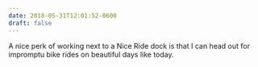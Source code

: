 ```yaml
---
date: 2018-05-31T12:01:52-0600
draft: false
---
```


A nice perk of working next to a Nice Ride dock is that I can head out for impromptu bike rides on beautiful days like today.

